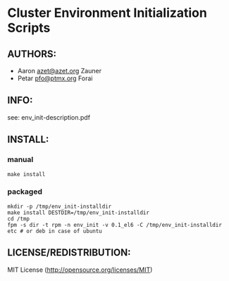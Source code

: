 # Cluster Environment Initialization Scripts

## AUTHORS:
* Aaron <azet@azet.org> Zauner
* Petar <pfo@ptmx.org>  Forai

## INFO:
see: env_init-description.pdf

## INSTALL:
### manual
    make install

### packaged
    mkdir -p /tmp/env_init-installdir
    make install DESTDIR=/tmp/env_init-installdir
    cd /tmp
    fpm -s dir -t rpm -n env_init -v 0.1_el6 -C /tmp/env_init-installdir etc # or deb in case of ubuntu

## LICENSE/REDISTRIBUTION:
MIT License (http://opensource.org/licenses/MIT)
